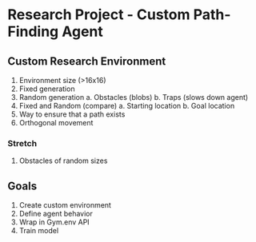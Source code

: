 # Research Project - Custom Path-Finding Agent

## Custom Research Environment

1. Environment size (>16x16)
2. Fixed generation
3. Random generation
   a. Obstacles (blobs)
   b. Traps (slows down agent)
4. Fixed and Random (compare)
   a. Starting location
   b. Goal location
5. Way to ensure that a path exists
6. Orthogonal movement

### Stretch

1. Obstacles of random sizes

## Goals

1. Create custom environment
2. Define agent behavior
3. Wrap in Gym.env API
4. Train model
